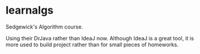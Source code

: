 # learnalgs

Sedgewick's Algorithm course.

Using their DrJava rather than IdeaJ now. Although IdeaJ is a great tool, it is more used to build project rather than for small pieces of homeworks.
